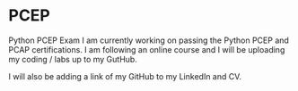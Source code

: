 # PCEP
Python PCEP Exam
I am currently working on passing the Python PCEP and PCAP certifications.
I am following an online course and I will be uploading my coding / labs up to my GutHub. 

I will also be adding a link of my GitHub to my LinkedIn and CV. 
